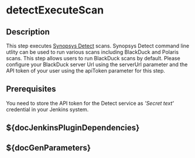 # detectExecuteScan

## Description

This step executes [Synopsys Detect](https://synopsys.atlassian.net/wiki/spaces/INTDOCS/pages/62423113/Synopsys+Detect) scans.
Synopsys Detect command line utlity can be used to run various scans including BlackDuck and Polaris scans. This step allows users to run BlackDuck scans by default.
Please configure your BlackDuck server Url using the serverUrl parameter and the API token of your user using the apiToken parameter for this step.


## Prerequisites

You need to store the API token for the Detect service as _'Secret text'_ credential in your Jenkins system.

## ${docJenkinsPluginDependencies}

## ${docGenParameters}

